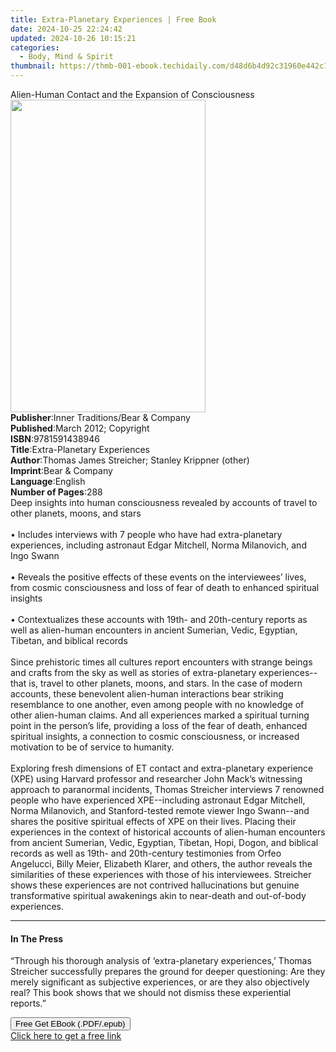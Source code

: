 ```yaml
---
title: Extra-Planetary Experiences | Free Book
date: 2024-10-25 22:24:42
updated: 2024-10-26 10:15:21
categories:
  - Body, Mind & Spirit
thumbnail: https://thmb-001-ebook.techidaily.com/d48d6b4d92c31960e442c1849e1cdc5ea1395cfe732f4b1df468337a53b7a6e0.jpg
---
```

<main id="book-container">
  <div class="flex flex-col">
    <div class="book-brief flex-1 py-6 px-4 sm:p-6 md:py-10 md:px-8">
      <!-- brief-->
      <div class="book-brief-main">
        Alien-Human Contact and the Expansion of Consciousness
      </div>
    </div>
    <div
      class="book-meta-info flex-1 grid gap-4 col-start-1 col-end-3 row-start-1 sm:mb-6 sm:grid-cols-4 lg:gap-6 lg:col-start-2 lg:row-end-6 lg:row-span-6 lg:mb-0"
    >
      <div
        class="book-meta-info-left place-content-center mt-4 p-4 text-sm leading-6 col-start-2 col-span-2 dark:text-slate-400"
      >
        <img
          class="w-full h-500 object-cover rounded-lg sm:h-255 sm:col-span-2 lg:col-span-full"
          src="https://img-001-ebook.techidaily.com/69836bed2eda7ddc17f7a6ea240a52895b43cf045e006d08992a6c8049235b29.jpg"
          alt=""
          width="312"
          height="500"
        />
      </div>
      <div
        class="book-meta-info-right mt-2 col-start-1 row-start-2 col-span-3 self-center"
      >
        <!-- meta data  -->
        <div class="flex flex-col px-4 md:px-8">
          <div class="flex-1">
            <strong>Publisher</strong>:<span class="px-2"
              >Inner Traditions/Bear &amp; Company</span
            >
          </div>
          <div class="flex-1">
            <strong>Published</strong>:<span class="px-2"
              >March 2012; Copyright</span
            >
          </div>
          <div class="flex-1">
            <strong>ISBN</strong>:<span class="px-2">9781591438946</span>
          </div>
          <div class="flex-1">
            <strong>Title</strong>:<span class="px-2"
              >Extra-Planetary Experiences</span
            >
          </div>
          <div class="flex-1">
            <strong>Author</strong>:<span class="px-2"
              >Thomas James Streicher; Stanley Krippner (other)</span
            >
          </div>
          <div class="flex-1">
            <strong>Imprint</strong>:<span class="px-2"
              >Bear &amp; Company</span
            >
          </div>
          <div class="flex-1">
            <strong>Language</strong>:<span class="px-2">English</span>
          </div>
          <div class="flex-1">
            <strong>Number of Pages</strong>:<span class="px-2">288</span>
          </div>
        </div>
      </div>
    </div>
    <div class="book-description flex-1 py-6 px-4 sm:p-6 md:py-10 md:px-8">
      <div class="book-description-main">
        <div accordion-content="" id="description">
          Deep insights into human consciousness revealed by accounts of travel
          to other planets, moons, and stars <br />
          <br />• Includes interviews with 7 people who have had extra-planetary
          experiences, including astronaut Edgar Mitchell, Norma Milanovich, and
          Ingo Swann <br />
          <br />• Reveals the positive effects of these events on the
          interviewees’ lives, from cosmic consciousness and loss of fear of
          death to enhanced spiritual insights <br />
          <br />• Contextualizes these accounts with 19th- and 20th-century
          reports as well as alien-human encounters in ancient Sumerian, Vedic,
          Egyptian, Tibetan, and biblical records <br />
          <br />Since prehistoric times all cultures report encounters with
          strange beings and crafts from the sky as well as stories of
          extra-planetary experiences--that is, travel to other planets, moons,
          and stars. In the case of modern accounts, these benevolent
          alien-human interactions bear striking resemblance to one another,
          even among people with no knowledge of other alien-human claims. And
          all experiences marked a spiritual turning point in the person’s life,
          providing a loss of the fear of death, enhanced spiritual insights, a
          connection to cosmic consciousness, or increased motivation to be of
          service to humanity. <br />
          <br />Exploring fresh dimensions of ET contact and extra-planetary
          experience (XPE) using Harvard professor and researcher John Mack’s
          witnessing approach to paranormal incidents, Thomas Streicher
          interviews 7 renowned people who have experienced XPE--including
          astronaut Edgar Mitchell, Norma Milanovich, and Stanford-tested remote
          viewer Ingo Swann--and shares the positive spiritual effects of XPE on
          their lives. Placing their experiences in the context of historical
          accounts of alien-human encounters from ancient Sumerian, Vedic,
          Egyptian, Tibetan, Hopi, Dogon, and biblical records as well as 19th-
          and 20th-century testimonies from Orfeo Angelucci, Billy Meier,
          Elizabeth Klarer, and others, the author reveals the similarities of
          these experiences with those of his interviewees. Streicher shows
          these experiences are not contrived hallucinations but genuine
          transformative spiritual awakenings akin to near-death and out-of-body
          experiences.
        </div>
        <div class="accordion-fader"></div>
      </div>
    </div>
    <div class="book-excerpts flex-1 py-6 px-4 sm:p-6 md:py-10 md:px-8">
      <!-- excerpts-->
      <div class="book-excerpts-main">
        <hr />
        <h4 class="placeholder placeholder-heading">
          <span>In The Press</span>
        </h4>
        <p>
          “Through his thorough analysis of ‘extra-planetary experiences,’
          Thomas Streicher successfully prepares the ground for deeper
          questioning: Are they merely significant as subjective experiences, or
          are they also objectively real? This book shows that we should not
          dismiss these experiential reports.”
        </p>
      </div>
    </div>
    <div
      class="book-about-author flex-1 py-6 px-4 sm:p-6 md:py-10 md:px-8"
    ></div>
    <div class="book-free-get flex-1 py-6 px-4 sm:p-6 md:py-10 md:px-8">
      <button
        id="btn-free-get"
        class="bg-blue-500 hover:bg-blue-700 text-white font-bold py-2 px-4 rounded"
      >
        Free Get EBook (.PDF/.epub)
      </button>
      <div id="countdown-display" class="px-2 text-lg mt-2"></div>
      <a
        id="free-link"
        class="hidden bg-blue-500 hover:bg-blue-700 text-white font-bold py-2 px-4 rounded"
        href="https://www.ebooks.com/en-us/book/95782380/extra-planetary-experiences/thomas-james-streicher/"
        target="_blank"
        >Click here to get a free link</a
      >
    </div>
    <script>
      let countdownTime = 0;
      let countdownInterval = null;
      document
        .getElementById('btn-free-get')
        .addEventListener('click', startCountdown);
      function startCountdown() {
        countdownTime = new Date().getTime() + 60000 * 3;
        countdownInterval = setInterval(updateCountdown, 1000);
        document.getElementById('btn-free-get').disabled = true;
        document
          .getElementById('btn-free-get')
          .classList.add('bg-gray-500', 'cursor-not-allowed');
      }
      function updateCountdown() {
        let currentTime = new Date().getTime();
        let timeLeft = countdownTime - currentTime;
        let secondsLeft = Math.floor(timeLeft / 1000);
        document.getElementById('countdown-display').innerHTML =
          `Remaining time: ${secondsLeft} seconds.`;
        if (secondsLeft <= 0) {
          clearInterval(countdownInterval);
          document.getElementById('btn-free-get').classList.add('hidden');
          document.getElementById('free-link').classList.remove('hidden');
          document.getElementById('countdown-display').innerHTML = '';
        }
      }
    </script>
  </div>
</main>

